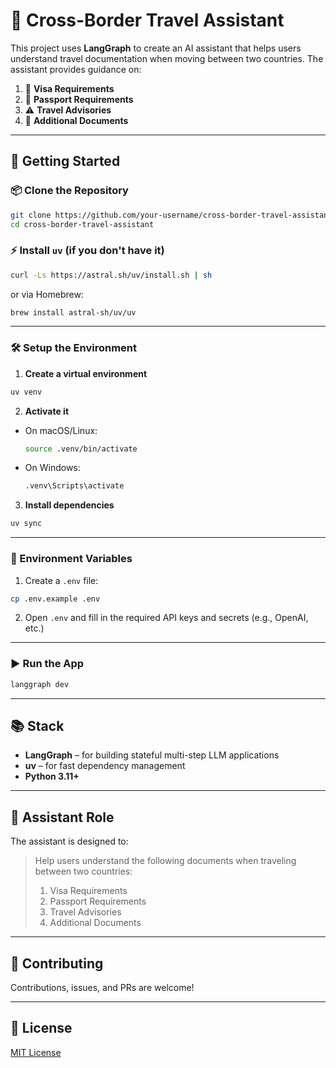 # 🧳 Cross-Border Travel Assistant

This project uses **LangGraph** to create an AI assistant that helps users understand travel documentation when moving between two countries. The assistant provides guidance on:

1. 🛂 **Visa Requirements**  
2. 🪪 **Passport Requirements**  
3. ⚠️ **Travel Advisories**  
4. 📄 **Additional Documents**

---

## 🚀 Getting Started

### 📦 Clone the Repository

```bash
git clone https://github.com/your-username/cross-border-travel-assistant.git
cd cross-border-travel-assistant
```

### ⚡ Install `uv` (if you don't have it)

```bash
curl -Ls https://astral.sh/uv/install.sh | sh
```

or via Homebrew:

```bash
brew install astral-sh/uv/uv
```

---

### 🛠️ Setup the Environment

1. **Create a virtual environment**

```bash
uv venv
```

2. **Activate it**

- On macOS/Linux:

  ```bash
  source .venv/bin/activate
  ```

- On Windows:

  ```cmd
  .venv\Scripts\activate
  ```

3. **Install dependencies**

```bash
uv sync
```

---

### 🔐 Environment Variables

1. Create a `.env` file:

```bash
cp .env.example .env
```

2. Open `.env` and fill in the required API keys and secrets (e.g., OpenAI, etc.)

---

### ▶️ Run the App

```bash
langgraph dev
```

---

## 📚 Stack

- **LangGraph** – for building stateful multi-step LLM applications
- **uv** – for fast dependency management
- **Python 3.11+**

---

## 🧠 Assistant Role

The assistant is designed to:

> Help users understand the following documents when traveling between two countries:
> 1. Visa Requirements  
> 2. Passport Requirements  
> 3. Travel Advisories  
> 4. Additional Documents

---

## 🙌 Contributing

Contributions, issues, and PRs are welcome!

---

## 📄 License

[MIT License](LICENSE)
